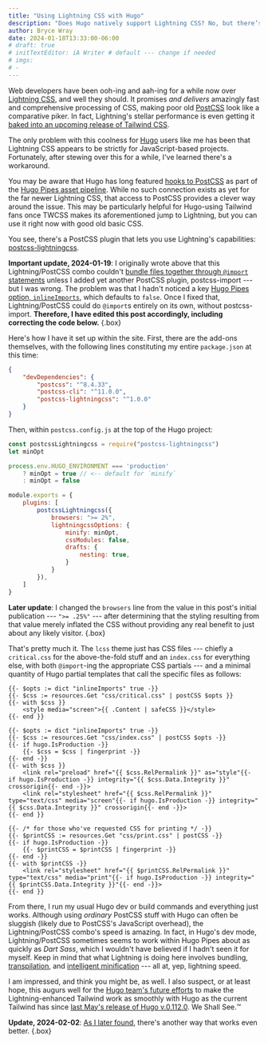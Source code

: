 ```yaml
---
title: "Using Lightning CSS with Hugo"
description: "Does Hugo natively support Lightning CSS? No, but there’s a neat workaround for that."
author: Bryce Wray
date: 2024-01-18T13:33:00-06:00
# draft: true
# initTextEditor: iA Writer # default --- change if needed
# imgs:
# -
---
```


Web developers have been ooh-ing and aah-ing for a while now over [Lightning CSS](https://lightningcss.dev/), and well they should. It promises *and delivers* amazingly fast and comprehensive processing of CSS, making poor old [PostCSS](https://postcss.org) look like a comparative piker. In fact, Lightning's stellar performance is even getting it [baked into an upcoming release of Tailwind CSS](https://tailwindcss.com/blog/2023-07-18-tailwind-connect-2023-recap).

The only problem with this coolness for [Hugo](https://gohugo.io) users like me has been that Lightning CSS appears to be strictly for JavaScript-based projects. Fortunately, after stewing over this for a while, I've learned there's a workaround.

<!--more-->

You may be aware that Hugo has long featured [hooks to PostCSS](https://gohugo.io/hugo-pipes/postcss/) as part of the [Hugo Pipes asset pipeline](https://gohugo.io/hugo-pipes/introduction/). While no such connection exists as yet for the far newer Lightning CSS, that access to PostCSS provides a clever way around the issue. This may be particularly helpful for Hugo-using Tailwind fans once TWCSS makes its aforementioned jump to Lightning, but you can use it right now with good old basic CSS.

You see, there's a PostCSS plugin that lets you use Lightning's capabilities: [postcss-lightningcss](https://github.com/onigoetz/postcss-lightningcss).

**<span class="red">Important update, 2024-01-19</span>**: I originally wrote above that this Lightning/PostCSS combo couldn't [bundle files together through `@import` statements](https://lightningcss.dev/bundling.html) unless I added yet another PostCSS plugin, postcss-import --- but I was wrong. The problem was that I hadn't noticed a key [Hugo Pipes option, `inlineImports`](https://gohugo.io/hugo-pipes/postcss/#options), which defaults to `false`. Once I fixed that, Lightning/PostCSS could do `@import`s entirely on its own, without postcss-import. **<span class="red">Therefore, I have edited this post accordingly, including correcting the code below.</span>**
{.box}

Here's how I have it set up within the site. First, there are the add-ons themselves, with the following lines constituting my entire `package.json` at this time:

```json
{
	"devDependencies": {
		"postcss": "^8.4.33",
		"postcss-cli": "^11.0.0",
		"postcss-lightningcss": "^1.0.0"
	}
}
```

Then, within `postcss.config.js` at the top of the Hugo project:

```js
const postcssLightningcss = require("postcss-lightningcss")
let minOpt

process.env.HUGO_ENVIRONMENT === 'production'
	? minOpt = true // <-- default for `minify`
	: minOpt = false

module.exports = {
	plugins: [
		postcssLightningcss({
			browsers: ">= 2%",
			lightningcssOptions: {
				minify: minOpt,
				cssModules: false,
				drafts: {
					nesting: true,
				}
			}
		}),
	]
}
```

**Later update**: I changed the `browsers` line from the value in this post's initial publication --- `">= .25%"` --- after determining that the styling resulting from that value merely inflated the CSS without providing any real benefit to just about any likely visitor.
{.box}

That's pretty much it. The `lcss` theme just has CSS files --- chiefly a `critical.css` for the above-the-fold stuff and an `index.css` for everything else, with both `@import`-ing the appropriate CSS partials --- and a minimal quantity of Hugo partial templates that call the specific files as follows:

```go-html-template{filename="head-criticalcss.html" bigdiv=true}
{{- $opts := dict "inlineImports" true -}}
{{- $css := resources.Get "css/critical.css" | postCSS $opts }}
{{- with $css }}
	<style media="screen">{{ .Content | safeCSS }}</style>
{{- end }}
```

```go-html-template{filename="head-css-unscoped.html" bigdiv=true}
{{- $opts := dict "inlineImports" true -}}
{{- $css := resources.Get "css/index.css" | postCSS $opts -}}
{{- if hugo.IsProduction -}}
	{{- $css = $css | fingerprint -}}
{{- end -}}
{{- with $css }}
	<link rel="preload" href="{{ $css.RelPermalink }}" as="style"{{- if hugo.IsProduction -}} integrity="{{ $css.Data.Integrity }}" crossorigin{{- end -}}>
	<link rel="stylesheet" href="{{ $css.RelPermalink }}" type="text/css" media="screen"{{- if hugo.IsProduction -}} integrity="{{ $css.Data.Integrity }}" crossorigin{{- end -}}>
{{- end }}

{{- /* for those who've requested CSS for printing */ -}}
{{- $printCSS := resources.Get "css/print.css" | postCSS -}}
{{- if hugo.IsProduction -}}
	{{- $printCSS = $printCSS | fingerprint -}}
{{- end -}}
{{- with $printCSS -}}
	<link rel="stylesheet" href="{{ $printCSS.RelPermalink }}" type="text/css" media="print"{{- if hugo.IsProduction -}} integrity="{{ $printCSS.Data.Integrity }}"{{- end -}}>
{{- end }}
```

From there, I run my usual Hugo dev or build commands and everything just works. Although using *ordinary* PostCSS stuff with Hugo can often be sluggish (likely due to PostCSS's JavaScript overhead), the Lightning/PostCSS combo's speed is amazing. In fact, in Hugo's dev mode, Lightning/PostCSS sometimes seems to work within Hugo Pipes about as quickly as *Dart Sass*, which I wouldn't have believed if I hadn't seen it for myself. Keep in mind that what Lightning is doing here involves bundling, [transpilation](https://lightningcss.dev/transpilation.html), and [intelligent minification](https://lightningcss.dev/minification.html) --- all at, yep, lightning speed.

I am impressed, and think you might be, as well. I also suspect, or at least hope, this augurs well for the [Hugo team's future efforts](https://discourse.gohugo.io/t/hugo-pipes-and-tailwind-s-upcoming-oxide-engine/47802) to make the Lightning-enhanced Tailwind work as smoothly with Hugo as the current Tailwind has since [last May's release of Hugo v.0.112.0](https://github.com/gohugoio/hugo/releases/tag/v0.112.0). We Shall See.™

**Update, 2024-02-02**: [As I later found](/posts/2024/02/using-lightning-css-hugo-without-workarounds/), there's another way that works even better.
{.box}
